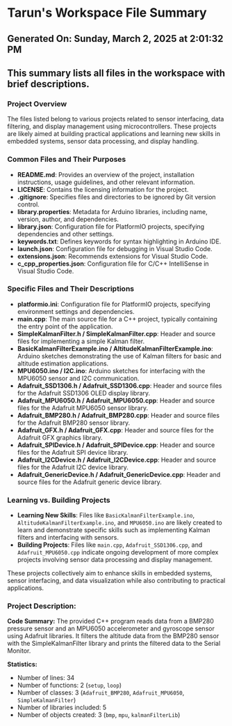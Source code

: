 # Tarun's Workspace File Summary
## Generated On: Sunday, March 2, 2025 at 2:01:32 PM
This summary lists all files in the workspace with brief descriptions.
---
### Project Overview
The files listed belong to various projects related to sensor interfacing, data filtering, and display management using microcontrollers. These projects are likely aimed at building practical applications and learning new skills in embedded systems, sensor data processing, and display handling.

### Common Files and Their Purposes
- **README.md**: Provides an overview of the project, installation instructions, usage guidelines, and other relevant information.
- **LICENSE**: Contains the licensing information for the project.
- **.gitignore**: Specifies files and directories to be ignored by Git version control.
- **library.properties**: Metadata for Arduino libraries, including name, version, author, and dependencies.
- **library.json**: Configuration file for PlatformIO projects, specifying dependencies and other settings.
- **keywords.txt**: Defines keywords for syntax highlighting in Arduino IDE.
- **launch.json**: Configuration file for debugging in Visual Studio Code.
- **extensions.json**: Recommends extensions for Visual Studio Code.
- **c_cpp_properties.json**: Configuration file for C/C++ IntelliSense in Visual Studio Code.

### Specific Files and Their Descriptions
- **platformio.ini**: Configuration file for PlatformIO projects, specifying environment settings and dependencies.
- **main.cpp**: The main source file for a C++ project, typically containing the entry point of the application.
- **SimpleKalmanFilter.h / SimpleKalmanFilter.cpp**: Header and source files for implementing a simple Kalman filter.
- **BasicKalmanFilterExample.ino / AltitudeKalmanFilterExample.ino**: Arduino sketches demonstrating the use of Kalman filters for basic and altitude estimation applications.
- **MPU6050.ino / I2C.ino**: Arduino sketches for interfacing with the MPU6050 sensor and I2C communication.
- **Adafruit_SSD1306.h / Adafruit_SSD1306.cpp**: Header and source files for the Adafruit SSD1306 OLED display library.
- **Adafruit_MPU6050.h / Adafruit_MPU6050.cpp**: Header and source files for the Adafruit MPU6050 sensor library.
- **Adafruit_BMP280.h / Adafruit_BMP280.cpp**: Header and source files for the Adafruit BMP280 sensor library.
- **Adafruit_GFX.h / Adafruit_GFX.cpp**: Header and source files for the Adafruit GFX graphics library.
- **Adafruit_SPIDevice.h / Adafruit_SPIDevice.cpp**: Header and source files for the Adafruit SPI device library.
- **Adafruit_I2CDevice.h / Adafruit_I2CDevice.cpp**: Header and source files for the Adafruit I2C device library.
- **Adafruit_GenericDevice.h / Adafruit_GenericDevice.cpp**: Header and source files for the Adafruit generic device library.

### Learning vs. Building Projects
- **Learning New Skills**: Files like `BasicKalmanFilterExample.ino`, `AltitudeKalmanFilterExample.ino`, and `MPU6050.ino` are likely created to learn and demonstrate specific skills such as implementing Kalman filters and interfacing with sensors.
- **Building Projects**: Files like `main.cpp`, `Adafruit_SSD1306.cpp`, and `Adafruit_MPU6050.cpp` indicate ongoing development of more complex projects involving sensor data processing and display management.

These projects collectively aim to enhance skills in embedded systems, sensor interfacing, and data visualization while also contributing to practical applications. 
### Project Description:
 **Code Summary:**
The provided C++ program reads data from a BMP280 pressure sensor and an MPU6050 accelerometer and gyroscope sensor using Adafruit libraries. It filters the altitude data from the BMP280 sensor with the SimpleKalmanFilter library and prints the filtered data to the Serial Monitor.

**Statistics:**
- Number of lines: 34
- Number of functions: 2 (`setup`, `loop`)
- Number of classes: 3 (`Adafruit_BMP280`, `Adafruit_MPU6050`, `SimpleKalmanFilter`)
- Number of libraries included: 5
- Number of objects created: 3 (`bmp`, `mpu`, `kalmanFilterLib`)
